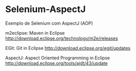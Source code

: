Selenium-AspectJ
================

Exemplo de Selenium com AspectJ (AOP)

m2eclipse: Maven in Eclipse http://download.eclipse.org/technology/m2e/releases

EGit: Git in Eclipse http://download.eclipse.org/egit/updates

AspectJ: Aspect Oriented Programming in Eclipse http://download.eclipse.org/tools/ajdt/43/update
